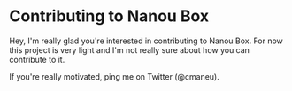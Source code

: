 # Contributing to Nanou Box

Hey, I'm really glad you're interested in contributing to Nanou Box. For now this project is very light
and I'm not really sure about how you can contribute to it.

If you're really motivated, ping me on Twitter (@cmaneu).
